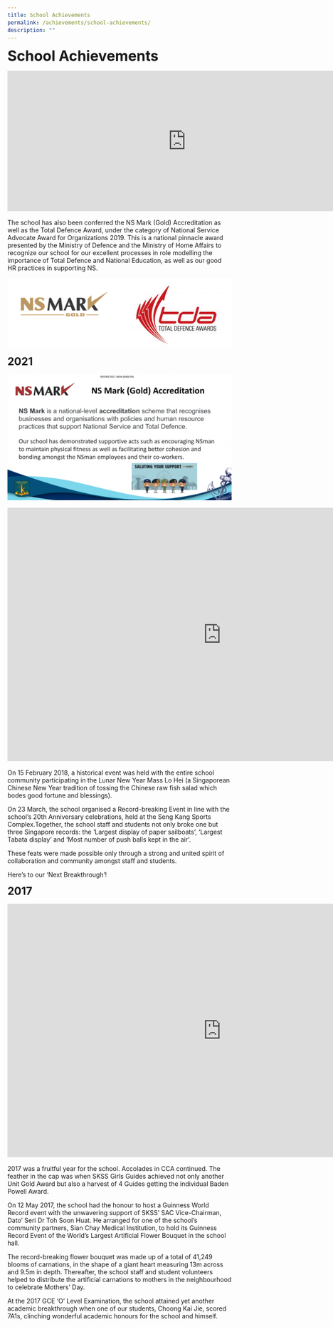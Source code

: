 ```yaml
---
title: School Achievements
permalink: /achievements/school-achievements/
description: ""
---
```

**<font size="6">School Achievements</font>**

<iframe width="802" height="315" src="https://www.youtube.com/embed/VNYDp5tH3o8" title="Seng Kang Secondary School Corporate Video" frameborder="0" allow="accelerometer; autoplay; clipboard-write; encrypted-media; gyroscope; picture-in-picture" allowfullscreen=""></iframe>

The school has also been conferred the NS Mark (Gold) Accreditation as well as the Total Defence Award, under the category of National Service Advocate Award for Organizations 2019. This is a national pinnacle award presented by the Ministry of Defence and the Ministry of Home Affairs to recognize our school for our excellent processes in role modelling the importance of Total Defence and National Education, as well as our good HR practices in supporting NS.

![](/images/Achievements/School%20Achievements%201.png)

**<font size="5">2021</font>**

![](/images/Achievements/School%20Achievements%202.png)<br>


<iframe src="https://docs.google.com/presentation/d/e/2PACX-1vQUONLvAzdjvQVIIhqRbduePwEND6cNdenoNIzMJrYz1OPOO7uNcx75AUE8WO_xwGVb-T39c2tnuuQ3/embed?start=true&amp;loop=true&amp;delayms=5000" frameborder="0" width="960" height="569" allowfullscreen="true"></iframe><br>

On 15 February 2018, a historical event was held with the entire school community participating in the Lunar New Year Mass Lo Hei (a Singaporean Chinese New Year tradition of tossing the Chinese raw fish salad which bodes good fortune and blessings).

On 23 March, the school organised a Record-breaking Event in line with the school’s 20th Anniversary celebrations, held at the Seng Kang Sports Complex.Together, the school staff and students not only broke one but three Singapore records: the ‘Largest display of paper sailboats’, ‘Largest Tabata display’ and ‘Most number of push balls kept in the air’.

These feats were made possible only through a strong and united spirit of collaboration and community amongst staff and students.

Here’s to our ‘Next Breakthrough’!

**<font size="5">2017</font>**

<iframe allowfullscreen="true" height="569" width="960" frameborder="0" src="https://docs.google.com/presentation/d/e/2PACX-1vQc-eflxd7mT2wF6kjCIW8prxUtEUcsrmYCnVrqmTqdwV6Hk7dWFamcZInyYuN1UAoZqMErZ6eMWRSX/embed?start=true&amp;loop=true&amp;delayms=5000"></iframe>

2017 was a fruitful year for the school. Accolades in CCA continued.&nbsp;The feather in the cap was when SKSS Girls Guides achieved not only another Unit Gold Award but also a harvest of 4 Guides getting the individual Baden Powell Award.

  

On 12 May 2017, the school had the honour to host a Guinness World Record event with the unwavering support of SKSS’ SAC Vice-Chairman, Dato’ Seri Dr Toh Soon Huat. He arranged for one of the school’s community partners, Sian Chay Medical Institution, to hold its&nbsp;Guinness Record Event of the World’s Largest Artificial Flower Bouquet in the school hall.

  

The record-breaking flower bouquet was made up of a total of 41,249 blooms of carnations, in the shape of a giant heart measuring 13m across and 9.5m in depth. Thereafter, the school staff and student volunteers helped to distribute the artificial carnations to mothers in the neighbourhood to celebrate Mothers’ Day.&nbsp;

  

At the 2017 GCE ‘O’ Level Examination, the school attained yet another academic breakthrough when one of our students, Choong Kai Jie, scored 7A1s, clinching wonderful academic honours for the school and himself.